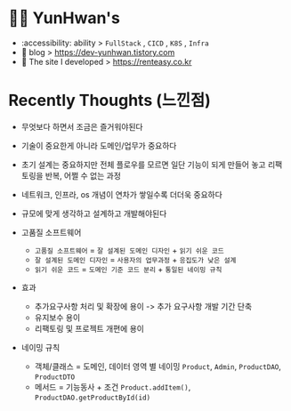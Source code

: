 #  👨‍💼 YunHwan's
 - :accessibility: ability > `FullStack` , `CICD` , `K8S` , `Infra`
 - 📄 blog > https://dev-yunhwan.tistory.com
 - 🚗 The site I developed > https://renteasy.co.kr             

# Recently Thoughts (느낀점)
- 무엇보다 하면서 조금은 즐거워야된다
- 기술이 중요한게 아니라 도메인/업무가 중요하다
- 초기 설계는 중요하지만 전체 플로우를 모르면 일단 기능이 되게 만들어 놓고 리팩토링을 반복, 어쩔 수 없는 과정
- 네트워크, 인프라, os 개념이 연차가 쌓일수록 더더욱 중요하다
- 규모에 맞게 생각하고 설계하고 개발해야된다
- 고품질 소프트웨어
    -  `고품질 소프트웨어` = `잘 설계된 도메인 디자인` + `읽기 쉬운 코드`
    -  `잘 설계된 도메인 디자인` = `사용자의 업무과정` + `응집도가 낮은 설계`
    -  `읽기 쉬운 코드` = `도메인 기준 코드 분리` + `통일된 네이밍 규칙`
-  효과
    - 추가요구사항 처리 및 확장에 용이 -> 추가 요구사항 개발 기간 단축
    - 유지보수 용이
    - 리팩토링 및 프로젝트 개편에 용이

-   네이밍 규칙
    - 객체/클래스 = 도메인, 데이터 영역 별 네이밍 `Product`, `Admin`, `ProductDAO`, `ProductDTO`
    - 메서드 = 기능동사 + 조건  `Product.addItem()`, `ProductDAO.getProductById(id)`
